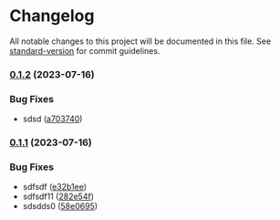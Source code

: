 # Changelog

All notable changes to this project will be documented in this file. See [standard-version](https://github.com/conventional-changelog/standard-version) for commit guidelines.

### [0.1.2](https://github.com/amoonnra/unit-demo-cra/compare/v0.1.1...v0.1.2) (2023-07-16)


### Bug Fixes

* sdsd ([a703740](https://github.com/amoonnra/unit-demo-cra/commit/a703740e7ecfffb673210a656e9d1129d15d056c))

### [0.1.1](https://github.com/amoonnra/unit-demo-cra/compare/v1.5.3...v0.1.1) (2023-07-16)


### Bug Fixes

* sdfsdf ([e32b1ee](https://github.com/amoonnra/unit-demo-cra/commit/e32b1ee4a0650a7d10dac22249646f5bcba20627))
* sdfsdf11 ([282e54f](https://github.com/amoonnra/unit-demo-cra/commit/282e54f1246e237de12d502105b41a1bae6bcf10))
* sdsdds0 ([58e0695](https://github.com/amoonnra/unit-demo-cra/commit/58e0695eafe3d4e773603551c7fdacea3aa47f92))
